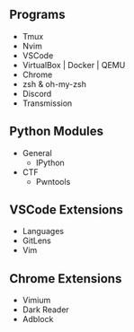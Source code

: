 ## Programs
- Tmux
- Nvim
- VSCode
- VirtualBox | Docker | QEMU
- Chrome
- zsh & oh-my-zsh
- Discord
- Transmission


## Python Modules
- General
	- IPython
- CTF
	- Pwntools


## VSCode Extensions
- Languages
- GitLens
- Vim


## Chrome Extensions
- Vimium
- Dark Reader
- Adblock

